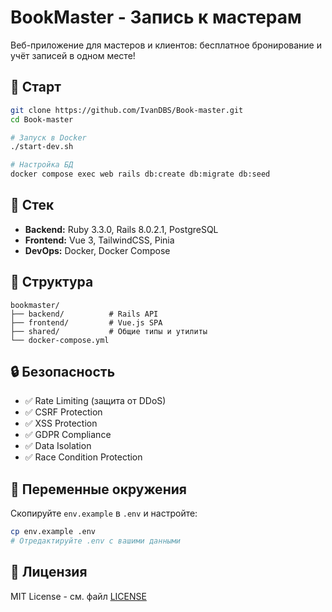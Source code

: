 # BookMaster - Запись к мастерам

Веб-приложение для мастеров и клиентов: бесплатное бронирование и учёт записей в одном месте!

## 🚀 Старт

```bash
git clone https://github.com/IvanDBS/Book-master.git
cd Book-master

# Запуск в Docker
./start-dev.sh

# Настройка БД
docker compose exec web rails db:create db:migrate db:seed
```

## 🔧 Стек

- **Backend:** Ruby 3.3.0, Rails 8.0.2.1, PostgreSQL
- **Frontend:** Vue 3, TailwindCSS, Pinia
- **DevOps:** Docker, Docker Compose

## 📁 Структура

```
bookmaster/
├── backend/          # Rails API
├── frontend/         # Vue.js SPA
├── shared/           # Общие типы и утилиты
└── docker-compose.yml
```

## 🔒 Безопасность

- ✅ Rate Limiting (защита от DDoS)
- ✅ CSRF Protection
- ✅ XSS Protection  
- ✅ GDPR Compliance
- ✅ Data Isolation
- ✅ Race Condition Protection


## 🔐 Переменные окружения

Скопируйте `env.example` в `.env` и настройте:

```bash
cp env.example .env
# Отредактируйте .env с вашими данными
```


## 📄 Лицензия

MIT License - см. файл [LICENSE](LICENSE)
